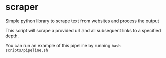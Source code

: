 # scraper
Simple python library to scrape text from websites and process the output

This script will scrape a provided url and all subsequent links to a specified depth.

You can run an example of this pipeline by running `bash scripts/pipeline.sh`
